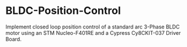 # BLDC-Position-Control
Implement closed loop position control of a standard arc 3-Phase BLDC motor using an STM Nucleo-F401RE and a Cypress Cy8CKIT-037 Driver Board.
